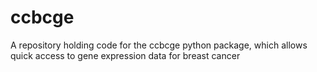 # ccbcge
A repository holding code for the ccbcge python package, which allows quick access to gene expression data for breast cancer

